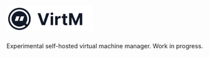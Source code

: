 # <img src="ui/static/logo.png" height="60">

Experimental self-hosted virtual machine manager. Work in progress.
